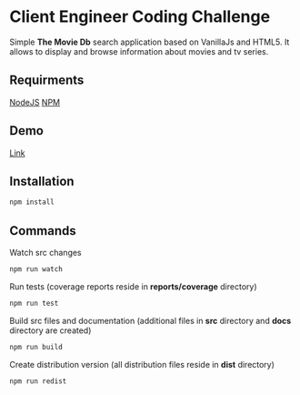 Client Engineer Coding Challenge
================================

Simple **The Movie Db** search application based on VanillaJs and HTML5. It allows to display and browse information about movies and tv series.

Requirments
-----------

[NodeJS](https://nodejs.org/)
[NPM](https://www.npmjs.com/)

Demo
------------
[Link](http://projekty.piotrdata.pl/perform/)

Installation
------------

```bash
npm install
```

Commands
--------

Watch src changes
```bash
npm run watch
```

Run tests (coverage reports reside in **reports/coverage** directory)
```bash
npm run test
```

Build src files and documentation (additional files in **src** directory and **docs** directory are created)
```bash
npm run build
```

Create distribution version (all distribution files reside in **dist** directory)
```bash
npm run redist
```
